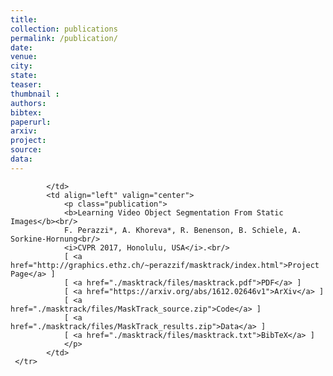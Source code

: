 ```yaml
---
title:
collection: publications
permalink: /publication/
date:
venue:
city:
state:
teaser:
thumbnail :
authors:
bibtex:
paperurl:
arxiv:
project:
source:
data:
---
```

			</td>
			<td align="left" valign="center">
				<p class="publication">
				<b>Learning Video Object Segmentation From Static Images</b><br/>
				F. Perazzi*, A. Khoreva*, R. Benenson, B. Schiele, A. Sorkine-Hornung<br/>
				<i>CVPR 2017, Honolulu, USA</i>.<br/>
				[ <a href="http://graphics.ethz.ch/~perazzif/masktrack/index.html">Project Page</a> ]
				[ <a href="./masktrack/files/masktrack.pdf">PDF</a> ]
				[ <a href="https://arxiv.org/abs/1612.02646v1">ArXiv</a> ]
				[ <a href="./masktrack/files/MaskTrack_source.zip">Code</a> ]
				[ <a href="./masktrack/files/MaskTrack_results.zip">Data</a> ]
				[ <a href="./masktrack/files/masktrack.txt">BibTeX</a> ]
				</p>
			</td>
	 </tr>